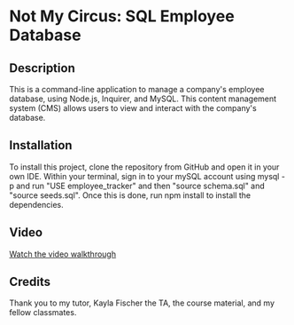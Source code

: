 # Not My Circus: SQL Employee Database

## Description

This is a command-line application to manage a company's employee database, using Node.js, Inquirer, and MySQL. This content management system (CMS) allows users to view and interact with the company's database.

## Installation

To install this project, clone the repository from GitHub and open it in your own IDE. Within your terminal, sign in to your mySQL account using mysql -p and run "USE employee_tracker" and then "source schema.sql" and "source seeds.sql". Once this is done, run npm install to install the dependencies.

## Video

[Watch the video walkthrough](https://watch.screencastify.com/v/ZLoxV6wJ6oKq6R6ojgbk)

## Credits

Thank you to my tutor, Kayla Fischer the TA, the course material, and my fellow classmates.
